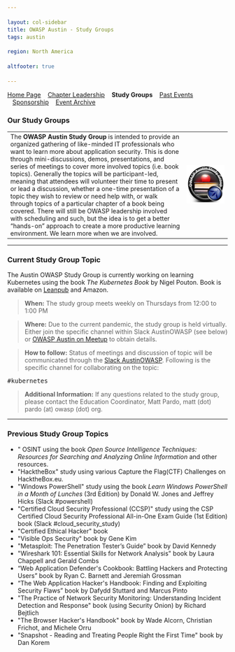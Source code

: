 ```yaml
---

layout: col-sidebar
title: OWASP Austin - Study Groups
tags: austin

region: North America

altfooter: true

---
```


[Home Page](index.md)
&nbsp;&nbsp;&nbsp;[Chapter Leadership](leadership.md)
&nbsp;&nbsp;&nbsp;<strong>Study Groups</strong>
&nbsp;&nbsp;&nbsp;[Past Events](pastevents.md)
&nbsp;&nbsp;&nbsp;[Sponsorship](sponsorship.md)
&nbsp;&nbsp;&nbsp;[Event Archive](pasteventsarchive.md)


### Our Study Groups ###

<table>
  <tr><td width="80%">
    The <strong>OWASP Austin Study Group</strong> is intended to provide an organized gathering of like-minded IT professionals who want to learn more about application security.   This is done through mini-discussions, demos, presentations, and series of meetings to cover more involved topics (i.e. book topics).   Generally the topics will be participant-led, meaning that attendees will volunteer their time to present or lead a discussion, whether a one-time presentation of a topic they wish to review or need help with, or walk through topics of a particular chapter of a book being covered.  There will still be OWASP leadership involved with scheduling and such, but the idea is to get a better “hands-on” approach to create a more productive learning environment.  We learn more when we are involved.</td>
    <td><img src="assets/images/OWASP_Austin_Study_Group_sm.png" alt="Study Group Logo"/></td>
  </tr>
</table>

----

### Current Study Group Topic ###

The Austin OWASP Study Group is currently working on learning Kubernetes using the book <i>The Kubernetes Book</i> by Nigel Pouton. Book is available on <a href="https://leanpub.com/thekubernetesbook">Leanpub<a> and Amazon</a>.
  
> **When:**  The study group meets weekly on Thursdays from 12:00 to 1:00 PM

> **Where:**  Due to the current pandemic, the study group is held virtually. Either join the specific channel within Slack AustinOWASP (see below) or <a href="https://www.meetup.com/OWASP-Austin-Chapter/">OWASP Austin on Meetup</a> to obtain details.
 
<!-- National Instruments, Building A, Room 217 (Directions: [GoogleMaps](https://www.google.com/maps/place/National+Instruments/@30.4077179,-97.7268262,17z/data#!3m1!4b1!4m2!3m1!1s0x865b34c37397e56b:0x765d5bc26a58ce96), [MapQuest](http://www.mapquest.com/maps?address#11500+N+Mo+Pac+Expy&city#Austin&state#TX&zipcode#78759&redirect#true) -->

> **How to follow:** Status of meetings and discussion of topic will be communicated through the [Slack AustinOWASP](https://austinowasp.slack.com).  Following is the specific channel for collaborating on the topic:
<pre>#kubernetes</pre>

> **Additional Information:** If any questions related to the study group, please contact the Education Coordinator, Matt Pardo, matt (dot) pardo (at) owasp (dot) org.


----

### Previous Study Group Topics ###

* " OSINT using the book <i>Open Source Intelligence Techniques: Resources for Searching and Analyzing Online Information</i> and other resources.
* "HacktheBox" study using various Capture the Flag(CTF) Challenges on HacktheBox.eu.
* "Windows PowerShell" study using the book <i>Learn Windows PowerShell in a Month of Lunches</i> (3rd Edition) by Donald W. Jones and Jeffrey Hicks (Slack #powershell)
* "Certified Cloud Security Professional (CCSP)" study using the CSP Certified Cloud Security Professional All-in-One Exam Guide (1st Edition) book (Slack #cloud_security_study)
* "Certified Ethical Hacker" book
* "Visible Ops Security" book by Gene Kim
* "Metasploit: The Penetration Tester’s Guide” book by David Kennedy
* "Wireshark 101: Essential Skills for Network Analysis" book by Laura Chappell and Gerald Combs
* “Web Application Defender's Cookbook: Battling Hackers and Protecting Users” book by Ryan C. Barnett and Jeremiah Grossman
* “The Web Application Hacker's Handbook: Finding and Exploiting Security Flaws” book by Dafydd Stuttard and Marcus Pinto
* "The Practice of Network Security Monitoring: Understanding Incident Detection and Response" book (using Security Onion) by Richard Bejtlich
* "The Browser Hacker's Handbook" book by Wade Alcorn, Christian Frichot, and Michele Orru
* "Snapshot - Reading and Treating People Right the First Time" book by Dan Korem
